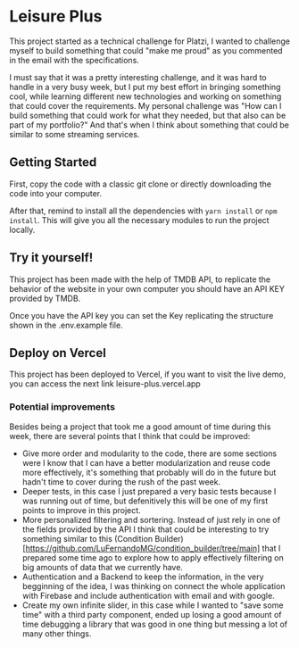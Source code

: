 # Leisure Plus

This project started as a technical challenge for Platzi, I wanted to challenge myself to build something that could "make me proud" as you commented in the email with the specifications.

I must say that it was a pretty interesting challenge, and it was hard to handle in a very busy week, but I put my best effort in bringing something cool, while learning different new technologies and working on something that could cover the requirements. My personal challenge was "How can I build something that could work for what they needed, but that also can be part of my portfolio?" And that's when I think about something that could be similar to some streaming services.

## Getting Started

First, copy the code with a classic git clone or directly downloading the code into your computer.

After that, remind to install all the dependencies with ```yarn install``` or ```npm install```. This will give you all the necessary modules to run the project locally.

## Try it yourself! 

This project has been made with the help of TMDB API, to replicate the behavior of the website in your own computer you should have an API KEY provided by TMDB.

Once you have the API key you can set the Key replicating the structure shown in the .env.example file. 


## Deploy on Vercel

This project has been deployed to Vercel, if you want to visit the live demo, you can access the next link leisure-plus.vercel.app

### Potential improvements

Besides being a project that took me a good amount of time during this week, there are several points that I think that could be improved:

- Give more order and modularity to the code, there are some sections were I know that I can have a better modularization and reuse code more effectively, it's something that probably will do in the future but hadn't time to cover during the rush of the past week.
- Deeper tests, in this case I just prepared a very basic tests because I was running out of time, but defenitively this will be one of my first points to improve in this project.
- More personalized filtering and sortering. Instead of just rely in one of the fields provided by the API I think that could be interesting to try something similar to this (Condition Builder)[https://github.com/LuFernandoMG/condition_builder/tree/main] that I prepared some time ago to explore how to apply effectively filtering on big amounts of data that we currently have.
- Authentication and a Backend to keep the information, in the very begginning of the idea, I was thinking on connect the whole application with Firebase and include authentication with email and with google.
- Create my own infinite slider, in this case while I wanted to "save some time" with a third party component, ended up losing a good amount of time debugging a library that was good in one thing but messing a lot of many other things.